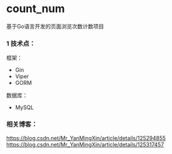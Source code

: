 # count_num
基于Go语言开发的页面浏览次数计数项目


### 1 技术点：
框架：
- Gin
- Viper
- GORM

数据库：
- MySQL  


### 相关博客：
https://blog.csdn.net/Mr_YanMingXin/article/details/125294855
https://blog.csdn.net/Mr_YanMingXin/article/details/125317457